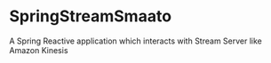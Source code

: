 # SpringStreamSmaato
A Spring Reactive application which interacts with Stream Server like Amazon Kinesis
